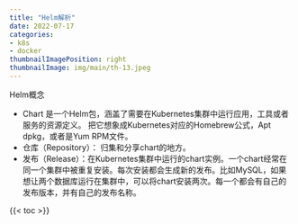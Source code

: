 ```yaml
---
title: "Helm解析"
date: 2022-07-17
categories:
- k8s
- docker
thumbnailImagePosition: right
thumbnailImage: img/main/th-13.jpeg
---
```


Helm概念
- Chart 是一个Helm包，涵盖了需要在Kubernetes集群中运行应用，工具或者服务的资源定义。 把它想象成Kubernetes对应的Homebrew公式，Apt dpkg，或者是Yum RPM文件。
- 仓库（Repository）： 归集和分享chart的地方。
- 发布（Release）：在Kubernetes集群中运行的chart实例。一个chart经常在同一个集群中被重复安装。每次安装都会生成新的发布。比如MySQL，如果想让两个数据库运行在集群中，可以将chart安装两次。每一个都会有自己的发布版本，并有自己的发布名称。

<!--more-->

{{< toc >}}
